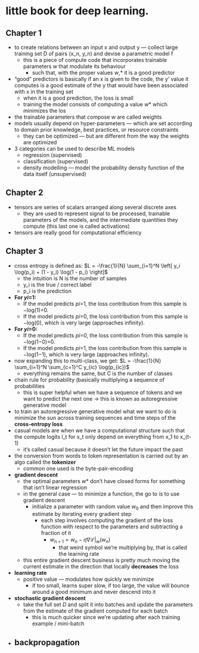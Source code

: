 # little book for deep learning.

## Chapter 1

- to create relations between an input x and output y — collect large training set D of pairs (x_n, y_n) and devise a parametric model f
    - this is a piece of compute code that incorporates trainable parameters *w* that modulate its behaviour
        - such that, with the proper values *w*,* it is a good predictor
- “good” predictors is basically if an x is given to the code, the y’ value it computes is a good estimate of the y that would have been associated with x in the training set
    - when it is a good prediction, the loss is small
    - training the model consists of computing a value *w** which minimizes the los
- the trainable parameters that compose *w* are called weights
- models usually depend on hyper-parameters — which are set according to domain prior knowledge, best practices, or resource constraints
    - they can be optimized — but are different from the way the weights are optimized
- 3 categories can be used to describe ML models
    - regression (supervised)
    - classification (supervised)
    - density modelling — model the probability density function of the data itself (unsupervised)

## Chapter 2

- tensors are series of scalars arranged along several discrete axes
    - they are used to represent signal to be processed, trainable parameters of the models, and the intermediate quantities they compute (this last one is called activations)
- tensors are really good for computational efficiency

## Chapter 3

- cross entropy is defined as: $L = -\frac{1}{N} \sum_{i=1}^N \left[ y_i \log(p_i) + (1 - y_i) \log(1 - p_i) \right]$
    - the intuition is N is the number of samples
    - y_i is the true / correct label
    - p_i is the prediction
- **For *yi*=1:**
    - If the model predicts *pi*=1, the loss contribution from this sample is −log(1)=0.
    - If the model predicts *pi*=0, the loss contribution from this sample is −log(0), which is very large (approaches infinity).
- **For *yi*=0:**
    - If the model predicts *pi*=0, the loss contribution from this sample is −log(1−0)=0.
    - If the model predicts *pi*=1, the loss contribution from this sample is −log(1−1), which is very large (approaches infinity).
- now expanding this to multi-class, we get: $L = -\frac{1}{N} \sum_{i=1}^N \sum_{c=1}^C y_{ic} \log(p_{ic})$
    - everything remains the same, but C is the number of classes
- chain rule for probability (basically multiplying a sequence of probabilities
    - this is super helpful when we have a sequence of tokens and we want to predict the next one → this is known as autoregressive generative model
- to train an autoregressive generative model what we want to do is minimize the sun across training sequences and time steps of the **cross-entropy loss**
- casual models are when we have a computational structure such that the compute logits l_t for x_t only depend on everything from x_1 to x_(t-1)
    - it’s called casual because it doesn’t let the future impact the past
- the conversion from words to token representation is carried out by an algo called the **tokenizer**
    - common one used is the byte-pair-encoding
- **gradient descent**
    - the optimal parameters *w** don’t have closed forms for something that isn’t linear regression
    - in the general case — to minimize a function, the go to is to use gradient descent
        - initialize a parameter with random value $w_0$ and then improve this estimate by iterating every gradient step
            - each step involves computing the gradient of the loss function with respect to the parameters and subtracting a fraction of it
                - $w_{n+1} = w_n - \eta \nabla \mathcal{L} \big|_w (w_n)$
                    - that weird symbol we’re multiplying by, that is called the learning rate
    - this entire gradient descent business is pretty much moving the current estimate in the direction that locally **decreases** the loss
- **learning rate**
    - positive value — modulates how quickly we minimize
        - if too small, learns super slow, if too large, the value will bounce around a good minimum and never descend into it
- **stochastic gradient descent**
    - take the full set *D* and split it into batches and update the parameters from the estimate of the gradient computed for each batch
        - this is much quicker since we’re updating after each training example / mini-batch
- **backpropagation**
    -
